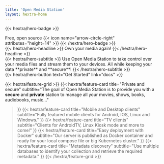 ```yaml
---
title: 'Open Media Station'
layout: hextra-home
---
```


{{< hextra/hero-badge >}}
  <div class="hx-w-2 hx-h-2 hx-rounded-full hx-bg-primary-400"></div>
  <span>Free, open source</span>
  {{< icon name="arrow-circle-right" attributes="height=14" >}}
{{< /hextra/hero-badge >}}

<div class="hx-mt-6 hx-mb-6">
{{< hextra/hero-headline >}}
  Own your media again!
{{< /hextra/hero-headline >}}
</div>

<div class="hx-mb-12">
{{< hextra/hero-subtitle >}}
  Use Open Media Station to take control over your media files and stream them to your devices. All while keeping your data **private** and **secure**!
{{< /hextra/hero-subtitle >}}
</div>

<div class="hx-mb-6">
{{< hextra/hero-button text="Get Started" link="docs" >}}
</div>

<div class="hx-mt-6"></div>

{{< hextra/feature-grid >}}
  {{< hextra/feature-card
    title="Private and secure"
    subtitle="The goal of Open Media Station is to provide you with a **secure** and **private** station to manage all your movies, shows, books, audiobooks, music..."
  >}}
  {{< hextra/feature-card
    title="Mobile and Desktop clients"
    subtitle="Fully featured mobile clients for Android, IOS, Linux and Windows."
  >}}
  {{< hextra/feature-card
    title="TV clients"
    subtitle="Clients for AndroidTV, Linux Kiosk mode and more to come!"
  >}}
  {{< hextra/feature-card
    title="Easy deployment with Docker"
    subtitle="Our server is published as Docker container and ready for your local compose file or big Kubernetes cluster."
  >}}
  {{< hextra/feature-card
    title="Metadata discovery"
    subtitle="Use multiple databases to identify your collection and retrieve the required metadata."
  >}}
{{< /hextra/feature-grid >}}
